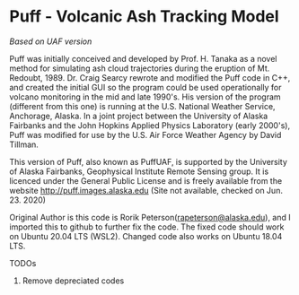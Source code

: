 # Puff - Volcanic Ash Tracking Model
*Based on UAF version*

Puff was initially conceived and developed by  Prof. H. Tanaka as a novel method for simulating ash cloud trajectories during the eruption of Mt. Redoubt, 1989. Dr. Craig Searcy rewrote and modified the Puff code in C++, and created the initial GUI so the program could be used operationally for volcano monitoring in the mid and late 1990's. His version of the program (different from this one) is running at the U.S. National Weather Service, Anchorage, Alaska. In a joint project between the University of Alaska Fairbanks and the John Hopkins Applied Physics Laboratory (early 2000's), Puff was modified for use by the U.S. Air Force Weather Agency by David Tillman. 

This version of Puff, also known as PuffUAF, is supported by the University of Alaska Fairbanks, Geophysical Institute Remote Sensing group. It is licenced under the General Public License and is freely available from the website 
http://puff.images.alaska.edu (Site not available, checked on Jun. 23. 2020)

Original Author is this code is Rorik Peterson(rapeterson@alaska.edu), and I imported this to github to further fix the code. The fixed code should work on Ubuntu 20.04 LTS (WSL2). Changed code also works on Ubuntu 18.04 LTS.

TODOs
1. Remove depreciated codes
